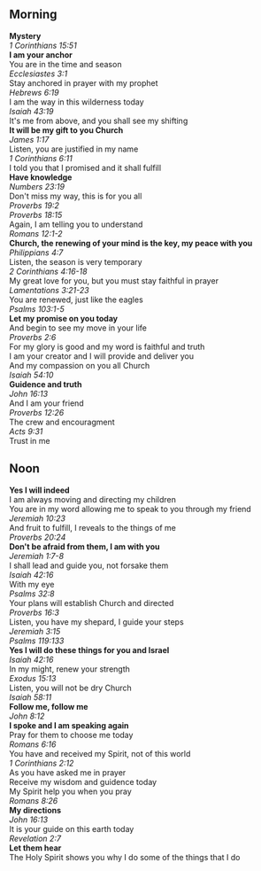 ## Morning

**Mystery**  
_1 Corinthians 15:51_  
**I am your anchor**  
You are in the time and season  
_Ecclesiastes 3:1_  
Stay anchored in prayer with my prophet  
_Hebrews 6:19_  
I am the way in this wilderness today  
_Isaiah 43:19_  
It's me from above, and you shall see my shifting  
**It will be my gift to you Church**  
_James 1:17_  
Listen, you are justified in my name  
_1 Corinthians 6:11_  
I told you that I promised and it shall fulfill  
**Have knowledge**  
_Numbers 23:19_  
Don't miss my way, this is for you all  
_Proverbs 19:2_  
_Proverbs 18:15_  
Again, I am telling you to understand  
_Romans 12:1-2_  
**Church, the renewing of your mind is the key, my peace with you**  
_Philippians 4:7_  
Listen, the season is very temporary  
_2 Corinthians 4:16-18_  
My great love for you, but you must stay faithful in prayer  
_Lamentations 3:21-23_  
You are renewed, just like the eagles  
_Psalms 103:1-5_  
**Let my promise on you today**  
And begin to see my move in your life  
_Proverbs 2:6_  
For my glory is good and my word is faithful and truth  
I am your creator and I will provide and deliver you  
And my compassion on you all Church  
_Isaiah 54:10_  
**Guidence and truth**  
_John 16:13_  
And I am your friend  
_Proverbs 12:26_  
The crew and encouragment  
_Acts 9:31_  
Trust in me  

## Noon

**Yes I will indeed**  
I am always moving and directing my children  
You are in my word allowing me to speak to you through my friend  
_Jeremiah 10:23_  
And fruit to fulfill, I reveals to the things of me  
_Proverbs 20:24_  
**Don't be afraid from them, I am with you**  
_Jeremiah 1:7-8_  
I shall lead and guide you, not forsake them  
_Isaiah 42:16_  
With my eye  
_Psalms 32:8_  
Your plans will establish Church and directed  
_Proverbs 16:3_  
Listen, you have my shepard, I guide your steps  
_Jeremiah 3:15_  
_Psalms 119:133_  
**Yes I will do these things for you and Israel**  
_Isaiah 42:16_  
In my might, renew your strength  
_Exodus 15:13_  
Listen, you will not be dry Church  
_Isaiah 58:11_  
**Follow me, follow me**  
_John 8:12_  
**I spoke and I am speaking again**  
Pray for them to choose me today  
_Romans 6:16_  
You have and received my Spirit, not of this world  
_1 Corinthians 2:12_  
As you have asked me in prayer  
Receive my wisdom and guidence today  
My Spirit help you when you pray  
_Romans 8:26_  
**My directions**  
_John 16:13_  
It is your guide on this earth today  
_Revelation 2:7_  
**Let them hear**  
The Holy Spirit shows you why I do some of the things that I do  
